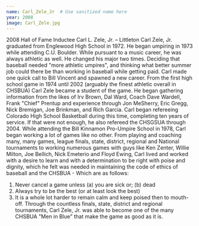 ```yaml
---
name: Carl_Zele_Jr  # Use sanitized name here
year: 2008
image: Carl_Zele.jpg
---
```


2008 Hall of Fame Inductee Carl L. Zele, Jr. – Littleton
Carl Zele, Jr. graduated from Englewood High School in 1972. He began umpiring in 1973 while
attending C.U. Boulder. While pursuant to a music career, he was always athletic as well. He
changed his major two times. Deciding that baseball needed "more athletic umpires", and
thinking what better summer job could there be than working in baseball while getting paid.
Carl made one quick call to Bill Vincent and spawned a new career.
From the first high school game in 1974 until 2002 (arguably the finest athletic overall in
CHSBUA) Carl Zele became a student of the game. He began gathering information from the
likes of Irv Brown, Dal Ward, Coach Dave Wardell, Frank "Chief" Prentup and experience
through Jon MeSherry, Eric Gregg, Nick Bremigan, Joe Brinkman, and Rich Garcia.
Carl began refereeing Colorado High School Basketball during this time, completing ten years of
service. If that were not enough, he also refereed the CHSGSUA through 2004.
While attending the Bill Kinnamon Pro-Umpire School in 1978, Carl began working a lot of
games like no other. From playing and coaching many, many games, league finals, state, district,
regional and National tournaments to working numerous games with guys like Ken Zenter,
Willie Milton, Joe Bellich, Nick Emeterio and Floyd Ewing, Carl lived and worked with a desire
to learn and with a determination to be right with poise and dignity, which he felt was needed
in maintaining the code of ethics of baseball and the CHSBUA - Which are as follows:
1. Never cancel a game unless (a) you are sick or; (b) dead
2. Always try to be the best (or at least look the best)
3. It is a whole lot harder to remain calm and keep poised then to mouth-off.
Through the countless finals, state, district and regional tournaments, Carl Zele, Jr. was able to
become one of the many CHSBUA "Men in Blue" that make the game as good as it is.